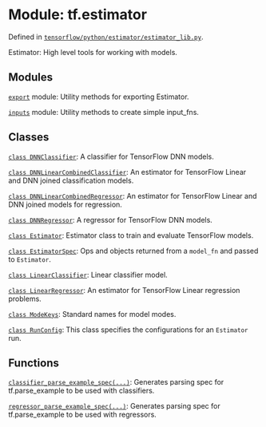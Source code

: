 <div itemscope itemtype="http://developers.google.com/ReferenceObject">
<meta itemprop="name" content="tf.estimator" />
</div>

# Module: tf.estimator



Defined in [`tensorflow/python/estimator/estimator_lib.py`](https://www.tensorflow.org/code/tensorflow/python/estimator/estimator_lib.py).

Estimator: High level tools for working with models.

## Modules

[`export`](../tf/estimator/export.md) module: Utility methods for exporting Estimator.

[`inputs`](../tf/estimator/inputs.md) module: Utility methods to create simple input_fns.

## Classes

[`class DNNClassifier`](../tf/estimator/DNNClassifier.md): A classifier for TensorFlow DNN models.

[`class DNNLinearCombinedClassifier`](../tf/estimator/DNNLinearCombinedClassifier.md): An estimator for TensorFlow Linear and DNN joined classification models.

[`class DNNLinearCombinedRegressor`](../tf/estimator/DNNLinearCombinedRegressor.md): An estimator for TensorFlow Linear and DNN joined models for regression.

[`class DNNRegressor`](../tf/estimator/DNNRegressor.md): A regressor for TensorFlow DNN models.

[`class Estimator`](../tf/estimator/Estimator.md): Estimator class to train and evaluate TensorFlow models.

[`class EstimatorSpec`](../tf/estimator/EstimatorSpec.md): Ops and objects returned from a `model_fn` and passed to `Estimator`.

[`class LinearClassifier`](../tf/estimator/LinearClassifier.md): Linear classifier model.

[`class LinearRegressor`](../tf/estimator/LinearRegressor.md): An estimator for TensorFlow Linear regression problems.

[`class ModeKeys`](../tf/estimator/ModeKeys.md): Standard names for model modes.

[`class RunConfig`](../tf/estimator/RunConfig.md): This class specifies the configurations for an `Estimator` run.

## Functions

[`classifier_parse_example_spec(...)`](../tf/estimator/classifier_parse_example_spec.md): Generates parsing spec for tf.parse_example to be used with classifiers.

[`regressor_parse_example_spec(...)`](../tf/estimator/regressor_parse_example_spec.md): Generates parsing spec for tf.parse_example to be used with regressors.

